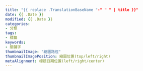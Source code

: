 ```yaml
---
title: "{{ replace .TranslationBaseName "-" " " | title }}"
date: {{ .Date }}
modified: {{ .Date }}
categories:
- 分類
tags:
- 標籤
keywords:
- 關鍵字
thumbnailImage: "縮圖路徑"
thumbnailImagePosition: 縮圖位置(top/left/right)
metaAlignment: 標題日期位置(left/right/center)
---
```




<!--more-->
